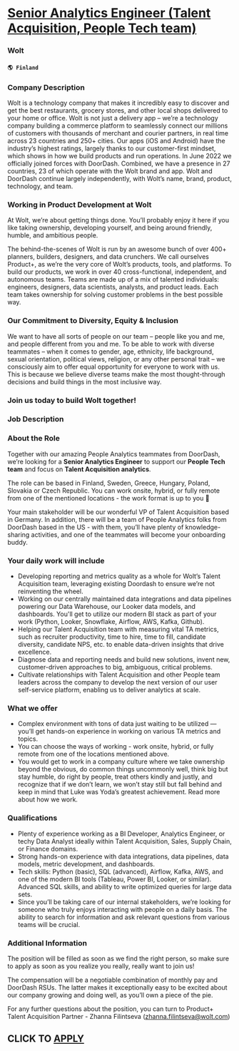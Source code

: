 # [Senior Analytics Engineer (Talent Acquisition, People Tech team)](https://www.remotewlb.com/apply/senior-analytics-engineer-talent-acquisition-people-tech-team-85896)  
### Wolt  
#### `🌎 Finland`  

### Company Description

Wolt is a technology company that makes it incredibly easy to discover and get the best restaurants, grocery stores, and other local shops delivered to your home or office. Wolt is not just a delivery app – we’re a technology company building a commerce platform to seamlessly connect our millions of customers with thousands of merchant and courier partners, in real time across 23 countries and 250+ cities. Our apps (iOS and Android) have the industry’s highest ratings, largely thanks to our customer-first mindset, which shows in how we build products and run operations. In June 2022 we officially joined forces with DoorDash. Combined, we have a presence in 27 countries, 23 of which operate with the Wolt brand and app. Wolt and DoorDash continue largely independently, with Wolt’s name, brand, product, technology, and team.

### Working in Product Development at Wolt

At Wolt, we’re about getting things done. You’ll probably enjoy it here if you like taking ownership, developing yourself, and being around friendly, humble, and ambitious people.

The behind-the-scenes of Wolt is run by an awesome bunch of over 400+ planners, builders, designers, and data crunchers. We call ourselves Product+, as we’re the very core of Wolt’s products, tools, and platforms. To build our products, we work in over 40 cross-functional, independent, and autonomous teams. Teams are made up of a mix of talented individuals: engineers, designers, data scientists, analysts, and product leads. Each team takes ownership for solving customer problems in the best possible way.

### Our Commitment to Diversity, Equity & Inclusion

We want to have all sorts of people on our team – people like you and me, and people different from you and me. To be able to work with diverse teammates – when it comes to gender, age, ethnicity, life background, sexual orientation, political views, religion, or any other personal trait – we consciously aim to offer equal opportunity for everyone to work with us. This is because we believe diverse teams make the most thought-through decisions and build things in the most inclusive way.

### Join us today to build Wolt together!

### Job Description

### About the Role

Together with our amazing People Analytics teammates from DoorDash, we’re looking for a **Senior Analytics Engineer** to support our **People Tech team** and focus on **Talent Acquisition analytics**.

The role can be based in Finland, Sweden, Greece, Hungary, Poland, Slovakia or Czech Republic. You can work onsite, hybrid, or fully remote from one of the mentioned locations - the work format is up to you 🙌

Your main stakeholder will be our wonderful VP of Talent Acquisition based in Germany. In addition, there will be a team of People Analytics folks from DoorDash based in the US - with them, you’ll have plenty of knowledge-sharing activities, and one of the teammates will become your onboarding buddy.

### Your daily work will include

  * Developing reporting and metrics quality as a whole for Wolt’s Talent Acquisition team, leveraging existing Doordash to ensure we’re not reinventing the wheel.
  * Working on our centrally maintained data integrations and data pipelines powering our Data Warehouse, our Looker data models, and dashboards. You'll get to utilize our modern BI stack as part of your work (Python, Looker, Snowflake, Airflow, AWS, Kafka, Github).
  * Helping our Talent Acquisition team with measuring vital TA metrics, such as recruiter productivity, time to hire, time to fill, candidate diversity, candidate NPS, etc. to enable data-driven insights that drive excellence.
  * Diagnose data and reporting needs and build new solutions, invent new, customer-driven approaches to big, ambiguous, critical problems. 
  * Cultivate relationships with Talent Acquisition and other People team leaders across the company to develop the next version of our user self-service platform, enabling us to deliver analytics at scale.

### What we offer

  * Complex environment with tons of data just waiting to be utilized — you’ll get hands-on experience in working on various TA metrics and topics. 
  * You can choose the ways of working - work onsite, hybrid, or fully remote from one of the locations mentioned above.
  * You would get to work in a company culture where we take ownership beyond the obvious, do common things uncommonly well, think big but stay humble, do right by people, treat others kindly and justly, and recognize that if we don’t learn, we won’t stay still but fall behind and keep in mind that Luke was Yoda’s greatest achievement. Read more about how we work.

### Qualifications

  * Plenty of experience working as a BI Developer, Analytics Engineer, or techy Data Analyst ideally within Talent Acquisition, Sales, Supply Chain, or Finance domains.
  * Strong hands-on experience with data integrations, data pipelines, data models, metric development, and dashboards.
  * Tech skills: Python (basic), SQL (advanced), Airflow, Kafka, AWS, and one of the modern BI tools (Tableau, Power BI, Looker, or similar). Advanced SQL skills, and ability to write optimized queries for large data sets.
  * Since you’ll be taking care of our internal stakeholders, we’re looking for someone who truly enjoys interacting with people on a daily basis. The ability to search for information and ask relevant questions from various teams will be crucial.

### Additional Information

The position will be filled as soon as we find the right person, so make sure to apply as soon as you realize you really, really want to join us!

The compensation will be a negotiable combination of monthly pay and DoorDash RSUs. The latter makes it exceptionally easy to be excited about our company growing and doing well, as you’ll own a piece of the pie.

For any further questions about the position, you can turn to Product+ Talent Acquisition Partner - Zhanna Filintseva (zhanna.filintseva@wolt.com)

  
## CLICK TO [APPLY](https://www.remotewlb.com/apply/senior-analytics-engineer-talent-acquisition-people-tech-team-85896)


